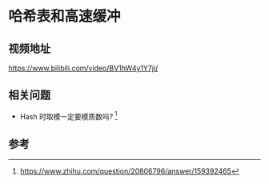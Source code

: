 # 哈希表和高速缓冲

## 视频地址

<https://www.bilibili.com/video/BV1hW4y1Y7ji/>

## 相关问题

- Hash 时取模一定要模质数吗? [^hash_question]

## 参考

[^hash_question]: <https://www.zhihu.com/question/20806796/answer/159392465>

